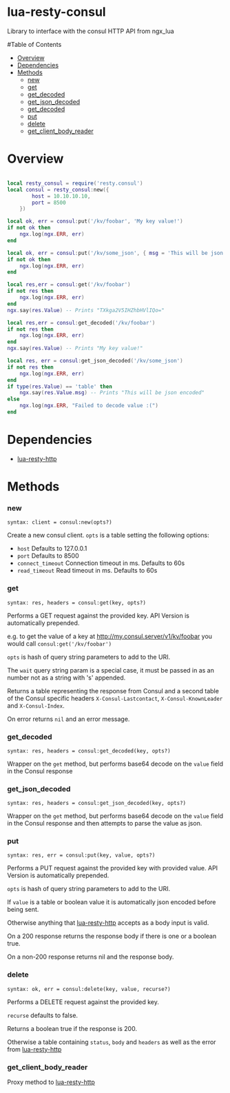 lua-resty-consul
================

Library to interface with the consul HTTP API from ngx_lua

#Table of Contents

* [Overview](#overview)
* [Dependencies](#dependencies)
* [Methods](#methods)
    * [new](#new)
    * [get](#get)
    * [get_decoded](#get_decoded)
    * [get_json_decoded](#get_json_decoded)
    * [get_decoded](#get_decoded)
    * [put](#put)
    * [delete](#delete)
    * [get_client_body_reader](#get_client_body_reader)

# Overview

```lua

local resty_consul = require('resty.consul')
local consul = resty_consul:new({
        host = 10.10.10.10,
        port = 8500
    })

local ok, err = consul:put('/kv/foobar', 'My key value!')
if not ok then
    ngx.log(ngx.ERR, err)
end

local ok, err = consul:put('/kv/some_json', { msg = 'This will be json encoded'})
if not ok then
    ngx.log(ngx.ERR, err)
end

local res,err = consul:get('/kv/foobar')
if not res then
    ngx.log(ngx.ERR, err)
end
ngx.say(res.Value) -- Prints "TXkga2V5IHZhbHVlIQo="

local res,err = consul:get_decoded('/kv/foobar')
if not res then
    ngx.log(ngx.ERR, err)
end
ngx.say(res.Value) -- Prints "My key value!"

local res, err = consul:get_json_decoded('/kv/some_json')
if not res then
    ngx.log(ngx.ERR, err)
end
if type(res.Value) == 'table' then
    ngx.say(res.Value.msg) -- Prints "This will be json encoded"
else
    ngx.log(ngx.ERR, "Failed to decode value :(")
end

```


# Dependencies

 * [lua-resty-http](https://github.com/pintsized/lua-resty-http)

# Methods

### new

`syntax: client = consul:new(opts?)`

Create a new consul client. `opts` is a table setting the following options:

 * `host` Defaults to 127.0.0.1
 * `port` Defaults to 8500
 * `connect_timeout` Connection timeout in ms. Defaults to 60s
 * `read_timeout` Read timeout in ms. Defaults to 60s

### get

`syntax: res, headers = consul:get(key, opts?)`

Performs a GET request against the provided key. API Version is automatically prepended.

e.g. to get the value of a key at http://my.consul.server/v1/kv/foobar you would call `consul:get('/kv/foobar')`

`opts` is hash of query string parameters to add to the URI.

The `wait` query string param is a special case, it must be passed in as an number not as a string with 's' appended.

Returns a table representing the response from Consul and a second table of the Consul specific headers `X-Consul-Lastcontact`, `X-Consul-KnownLeader` and `X-Consul-Index`.

On error returns `nil` and an error message.

### get_decoded

`syntax: res, headers = consul:get_decoded(key, opts?)`

Wrapper on the `get` method, but performs base64 decode on the `value` field in the Consul response

### get_json_decoded

`syntax: res, headers = consul:get_json_decoded(key, opts?)`

Wrapper on the `get` method, but performs base64 decode on the `value` field in the Consul response and then attempts to parse the value as json.

### put

`syntax: res, err = consul:put(key, value, opts?)`

Performs a PUT request against the provided key with provided value. API Version is automatically prepended.

`opts` is hash of query string parameters to add to the URI.

If `value` is a table or boolean value it is automatically json encoded before being sent.

Otherwise anything that [lua-resty-http](https://github.com/pintsized/lua-resty-http) accepts as a body input is valid.

On a 200 response returns the response body if there is one or a boolean true.

On a non-200 response returns nil and the response body.

### delete

`syntax: ok, err = consul:delete(key, value, recurse?)`

Performs a DELETE request against the provided key. 

`recurse` defaults to false.

Returns a boolean true if the response is 200.

Otherwise a table containing `status`, `body` and `headers` as well as the error from [lua-resty-http](https://github.com/pintsized/lua-resty-http)

### get_client_body_reader

Proxy method to [lua-resty-http](https://github.com/pintsized/lua-resty-http#get_client_body_reader)
